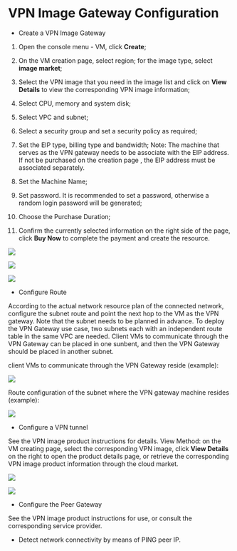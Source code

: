 # **VPN Image Gateway Configuration**

- Create a VPN Image Gateway

1. Open the console menu - VM, click **Create**;

2. On the VM creation page, select region; for the image type, select **image market**;

3. Select the VPN image that you need in the image list and click on **View Details** to view the corresponding VPN image information;

4. Select CPU, memory and system disk;

5. Select VPC and subnet;

6. Select a security group and set a security policy as required;

7. Set the EIP type, billing type and bandwidth; Note: The machine that serves as the VPN gateway needs to be associate with the EIP address. If not be purchased  on the creation page , the EIP address must be associated separately.

8. Set the Machine Name;

9. Set password. It is recommended to set a password, otherwise a random login password will be generated;

10. Choose the Purchase Duration;

11. Confirm the currently selected information on the right side of the page, click **Buy Now** to complete the payment and create the resource.

![](/image/Networking/Virtual-Private-Cloud/Operation-Guide/NFV-Configuration/VPN-Mirror-Gateway-Configuration/Step1.png)

![](/image/Networking/Virtual-Private-Cloud/Operation-Guide/NFV-Configuration/VPN-Mirror-Gateway-Configuration/Step2.png)

![](/image/Networking/Virtual-Private-Cloud/Operation-Guide/NFV-Configuration/VPN-Mirror-Gateway-Configuration/Step3.png)



- Configure Route

According to the actual network resource plan of the connected network, configure the subnet route and point the next hop to the VM as the VPN gateway. Note that the subnet needs to be planned in advance. To deploy the VPN Gateway use case, two subnets each with an independent route table in the same VPC are needed. Client VMs to communicate through the VPN Gateway can be placed in one sunbent, and then the VPN Gateway should be placed in another subnet.

client VMs to communicate through the VPN Gateway reside  (example):

![](/image/Networking/Virtual-Private-Cloud/Operation-Guide/NFV-Configuration/VPN-Mirror-Gateway-Configuration/Step4.png)



Route configuration of the subnet where the VPN gateway machine resides (example):

![](/image/Networking/Virtual-Private-Cloud/Operation-Guide/NFV-Configuration/VPN-Mirror-Gateway-Configuration/Step5.png)



- Configure a VPN tunnel 

See the VPN image product instructions for details. View Method: on the VM creating page, select the corresponding VPN image, click **View Details** on the right to open the product details page, or retrieve the corresponding VPN image product information through the cloud market.

![](/image/Networking/Virtual-Private-Cloud/Operation-Guide/NFV-Configuration/VPN-Mirror-Gateway-Configuration/Step6.png)

![](/image/Networking/Virtual-Private-Cloud/Operation-Guide/NFV-Configuration/VPN-Mirror-Gateway-Configuration/Step7.png)



- Configure the Peer Gateway 

See the VPN image product instructions for use, or consult the corresponding service provider. 

- Detect network connectivity by means of PING peer IP.